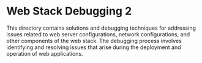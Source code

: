 # Web Stack Debugging 2

This directory contains solutions and debugging techniques for addressing issues related to web server configurations, network configurations, and other components of the web stack. The debugging process involves identifying and resolving issues that arise during the deployment and operation of web applications.
